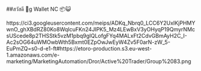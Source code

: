 ##สวัสดี 👋g Wallet NC 📦😺

<!--
**Bank4747/bank4747** เป็น ✨ _special_ ✨ ที่เก็บข้อมูลเพราะ `README.md` (ไฟล์นี้) ปรากฏในโปรไฟล์ GitHub ของคุณ

นี่คือแนวคิดบางอย่างที่จะช่วยให้คุณเริ่มต้นได้:

- 🔭 ฉันกำลังทำงานเกี่ยวกับ ...
- 🌱 ฉันกำลังเรียนรู้ ...
- 👯 ฉันกำลังมองหาความร่วมมือใน ...
- 🤔 ฉันกำลังมองหาความช่วยเหลือเกี่ยวกับ ...
- 💬 ถามฉันเกี่ยวกับ ...
- 📫 วิธีติดต่อฉัน: ...
- 😄 คำสรรพนาม: ...
- ⚡ เรื่องน่ารู้: ...
--> https://ci3.googleusercontent.com/meips/ADKq_Nbrq0_LCC6Y2UxIKjPHMYwnO_ghXBdRZ80Ko8WqIcuFKn24JIPK5_Mz4LEwBxV3yOHyqP19QmyrNMcsUScede8p2THSStk5vzM1pbq9gIQLofgFYq4MALxFt2CdvGBmAyH2C_I-Ac2sOG64uWMOwbWth5Bxmt0EZpOwJwEyW4Zv5F0arN-zW_5-EuPmZQ=s0-d-e1-ft#https://etoro-production.s3.eu-west-1.amazonaws.com/e-marketing/MarketingAutomation/Dror/Active%20Trader/Group%2083.png
